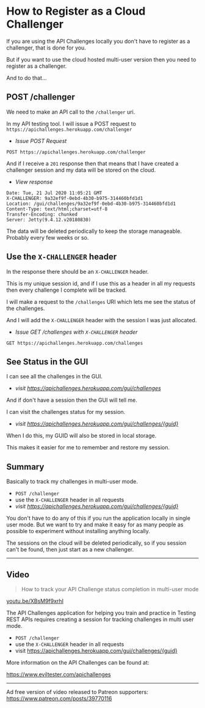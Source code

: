 # How to Register as a Cloud Challenger

If you are using the API Challenges locally you don't have to register as a challenger, that is done for you.

But if you want to use the cloud hosted multi-user version then you need to register as a challenger.

And to do that...

## POST /challenger

We need to make an API call to the `/challenger` uri.

In my API testing tool. I will issue a POST request to `https://apichallenges.herokuapp.com/challenger`

- _Issue POST Request_

~~~~~~~~
POST https://apichallenges.herokuapp.com/challenger
~~~~~~~~

And if I receive a `201` response then that means that I have created a challenger session and my data will be stored on the cloud.

- _View response_

~~~~~~~~
Date: Tue, 21 Jul 2020 11:05:21 GMT
X-CHALLENGER: 9a32ef9f-0ebd-4b30-b975-314460bfd1d1
Location: /gui/challenges/9a32ef9f-0ebd-4b30-b975-314460bfd1d1
Content-Type: text/html;charset=utf-8
Transfer-Encoding: chunked
Server: Jetty(9.4.12.v20180830)
~~~~~~~~

The data will be deleted periodically to keep the storage manageable. Probably every few weeks or so.

## Use the `X-CHALLENGER` header

In the response there should be an `X-CHALLENGER` header.

This is my unique session id, and if I use this as a header in all my requests then every challenge I complete will be tracked.

I will make a request to the `/challenges` URI which lets me see the status of the challenges.

And I will add the `X-CHALLENGER` header with the session I was just allocated.

- _Issue GET /challenges with `X-CHALLENGER` header_

~~~~~~~~~
GET https://apichallenges.herokuapp.com/challenges
~~~~~~~~~

## See Status in the GUI

I can see all the challenges in the GUI.

- _visit https://apichallenges.herokuapp.com/gui/challenges_

And if don't have a session then the GUI will tell me.

I can visit the challenges status for my session.

- _visit https://apichallenges.herokuapp.com/gui/challenges/{guid}_

When I do this, my GUID will also be stored in local storage.

This makes it easier for me to remember and restore my session.

## Summary

Basically to track my challenges in multi-user mode.

- `POST /challenger`
- use the `X-CHALLENGER` header in all requests
- _visit https://apichallenges.herokuapp.com/gui/challenges/{guid}_

You don't have to do any of this if you run the application locally in single user mode. But we want to try and make it easy for as many people as possible to experiment without installing anything locally.

The sessions on the cloud will be deleted periodically, so if you session can't be found, then just start as a new challenger.

---

## Video

> How to track your API Challenge status completion in multi-user mode

[youtu.be/XBsM9f9xrhI](https://youtu.be/XBsM9f9xrhI)

The API Challenges application for helping you train and practice in Testing REST APIs requires creating a session for tracking challenges in multi user mode.

- `POST /challenger`
- use the `X-CHALLENGER` header in all requests
- visit https://apichallenges.herokuapp.com/gui/challenges/{guid}

More information on the API Challenges can be found at:

https://www.eviltester.com/apichallenges

---

Ad free version of video released to Patreon supporters: https://www.patreon.com/posts/39770116